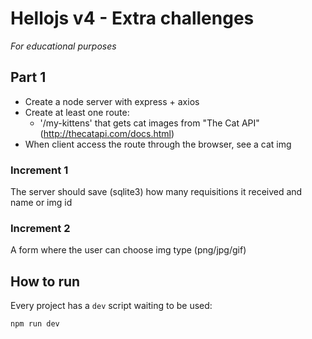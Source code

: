 # Hellojs v4 - Extra challenges

_For educational purposes_

## Part 1

- Create a node server with express + axios
- Create at least one route:
    - '/my-kittens' that gets cat images from "The Cat API" (http://thecatapi.com/docs.html)
- When client access the route through the browser, see a cat img

### Increment 1

The server should save (sqlite3) how many requisitions it received and name or img id

### Increment 2

A form where the user can choose img type (png/jpg/gif)


## How to run

Every project has a `dev` script waiting to be used:

```shell
npm run dev
```